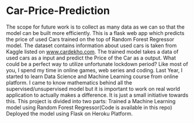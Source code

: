 # Car-Price-Prediction
The scope for future work is to collect as many data as we can so that the  model can be built more efficiently.
This is a flask web app which predicts the price of used Cars trained on the top of Random Forest Regressor model. The dataset contains information about used cars is taken from Kaggle listed on www.cardekho.com. The trained model takes a data of used cars as a input and predict the Price of the Car as a output.
What could be a perfect way to utilize unfortunate lockdown period? Like most of you, I spend my time in online games, web series and coding. Last Year, I started to learn Data Science and Machine Learning course from online platform. I came to know mathematics behind all the supervised/unsupervised model but it is important to work on real world application to actually makes a difference. It is just a small initiative towards this.
This project is divided into two parts:
Trained a Machine Learning model using Random Forest Regressor(Code is available in this repo)
Deployed the model using Flask on Heroku Platform.
